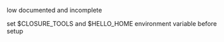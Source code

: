 low documented and incomplete

set  $CLOSURE_TOOLS and $HELLO_HOME environment variable before setup


  
